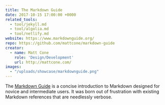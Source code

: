 ```yaml
---
title: The Markdown Guide
date: 2017-10-15 17:00:00 +0000
related_tools:
  - tool/jekyll.md
  - tool/algolia.md
  - tool/netlify.md
website: https://www.markdownguide.org/
repo: https://github.com/mattcone/markdown-guide
creator:
  - name: Matt Cone
    role: 'Design/Development'
    url: http://mattcone.com/
images:
  - "/uploads/showcase/markdownguide.png"
---
```


The [Markdown Guide](https://www.markdownguide.org/) is a concise introduction to Markdown designed for novice and intermediate users. It was born out of frustration with existing Markdown references that are needlessly verbose.

